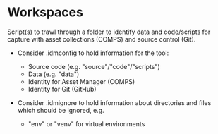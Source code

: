 # Workspaces

Script(s) to trawl through a folder to identify data and code/scripts for capture with asset collections (COMPS) and source control (Git).

* Consider .idmconfig to hold information for the tool:
    * Source code (e.g. "source"/"code"/"scripts")
    * Data (e.g. "data")
    * Identity for Asset Manager (COMPS)
    * Identity for Git (GitHub)
    
* Consider .idmignore to hold information about directories and files which should be ignored, e.g.
    * "env" or "venv" for virtual environments
